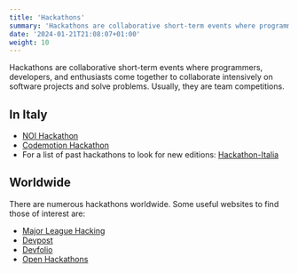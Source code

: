 ```yaml
---
title: 'Hackathons'
summary: 'Hackathons are collaborative short-term events where programmers, developers, and enthusiasts come together to collaborate intensively on software projects and solve problems. Usually, they are team competitions.'
date: '2024-01-21T21:08:07+01:00'
weight: 10
---
```


Hackathons are collaborative short-term events where programmers, developers, and enthusiasts come together to collaborate intensively on software projects and solve problems. Usually, they are team competitions.

## In Italy
- [NOI Hackathon](https://hackathon.bz.it/)
- [Codemotion Hackathon](https://events.codemotion.com/?type=online_hackathon)
- For a list of past hackathons to look for new editions: [Hackathon-Italia](https://hackathon-italia.github.io/Hackathon-Italia/)

## Worldwide

There are numerous hackathons worldwide. Some useful websites to find those of interest are:
- [Major League Hacking](https://mlh.io/)
- [Devpost](https://devpost.com/)
- [Devfolio](https://devfolio.co/hackathons)
- [Open Hackathons](https://www.openhackathons.org/s/upcoming-events)

#